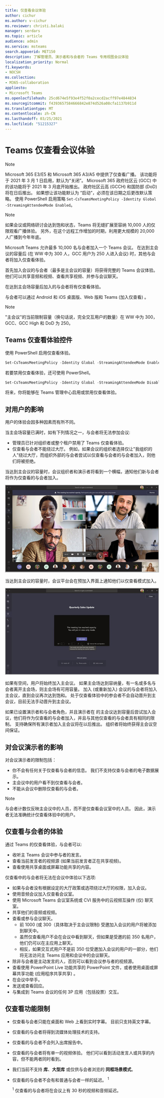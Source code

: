 ```yaml
---
title: 仅查看会议体验
author: cichur
ms.author: v-cichur
ms.reviewer: christi.balaki
manager: serdars
ms.topic: article
audience: admin
ms.service: msteams
search.appverid: MET150
description: 了解管理员、演示者和与会者的 Teams 专用视图会议体验
localization_priority: Normal
f1.keywords:
- NOCSH
ms.collection:
- M365-collaboration
appliesto:
- Microsoft Teams
ms.openlocfilehash: 25cd674e5f93e4f52f0a2cecd2acff97e4844834
ms.sourcegitcommit: f4393657584666842e874d526a08cfa1137b911d
ms.translationtype: MT
ms.contentlocale: zh-CN
ms.lasthandoff: 03/25/2021
ms.locfileid: "51215327"
---
```

# <a name="teams-view-only-meeting-experience"></a>Teams 仅查看会议体验

> [!Note]
> Microsoft 365 E3/E5 和 Microsoft 365 A3/A5 中提供了仅查看广播。 该功能将于 2021 年 3 月 1 日启用，默认为“关闭”。 Microsoft 365 政府社区云 (GCC) 中的该功能将于 2021 年 3 月底开始推出。 政府社区云高 (GCCH) 和国防部 (DoD) 将在日后推出。 如果想让该功能默认为 “启动”，必须在该日期之后更改默认策略。 使用 PowerShell 启用策略 `Set-CsTeamsMeetingPolicy -Identity Global -StreamingAttendeeMode Enabled`。

> [!Note]
> 如果会议或网络研讨会达到饱和状态，Teams 将无缝扩展至容纳 10,000 人的仅限观看广播体验。 另外，在这个远程工作增加的时期，利用更大规模的 20,000 人广播到今年年底。

Microsoft Teams 允许最多 10,000 名与会者加入一个 Teams 会议。 在达到主会议的容量后 (在 WW 中为 300 人，GCC 用户为 250 人进入会议) 时，其他与会者将加入仅查看体验。

首先加入会议的与会者（最多是主会议的容量）将获得完整的 Teams 会议体验。 他们可以共享音频和视频、查看共享视频、并参与会议聊天。

在达到主会场容量后加入的与会者将有仅查看体验。

与会者可以通过 Android 和 iOS 桌面版、Web 版和 Teams (加入仅查看) 。

> [!Note]
> "主会议"的当前限制容量（换句话说，完全交互用户的数量）在 WW 中为 300，GCC、GCC High 和 DoD 为 250。

## <a name="teams-view-only-experience-controls"></a>Teams 仅查看体验控件

使用 PowerShell 启用仅查看体验。

```PowerShell
Set-CsTeamsMeetingPolicy -Identity Global -StreamingAttendeeMode Enabled
```

若要禁用仅查看体验，还可使用 PowerShell。

```PowerShell
Set-CsTeamsMeetingPolicy -Identity Global -StreamingAttendeeMode Disabled
```

将来，你将能够在 Teams 管理中心启用或禁用仅查看体验。

## <a name="impact-to-users"></a>对用户的影响

用户的体验会因多种因素而有所不同。

当主会场容量已满时，如有下列情况之一，与会者将无法参加会议:

- 管理员已针对组织者或整个租户禁用了 Teams 仅查看体验。
- 仅查看与会者不能绕过大厅。 例如，如果会议的组织者选择仅让"我组织的人"绕过大厅，而组织外部的与会者尝试以仅查看与会者的与会者加入，则他们将被拒绝。

当达到主会议的容量时，会议组织者和演示者将看到一个横幅，通知他们新与会者将作为仅查看的与会者加入。

  ![为组织者和演讲者提供 Teams 客户端和横幅信息](media/chat-and-banner-message.png)

当达到主会议的容量时，会议平台会在预加入界面上通知他们以仅查看模式加入。

  ![Teams 预加入屏幕和告诉参与者他们将以纯视图模式加入的信息](media/view-only-pre-join-screen.png)

如果有空间，用户将始终加入主会议。 如果主会场达到容纳量，有一名或多名与会者离开主会场，则主会场有可用容量。 加入 (或重新加入) 会议的与会者将加入主会议，直到会议再次达到饱和。 处于仅查看体验中的参会者不会自动晋升到主会议，目前无法手动晋升到主会议。

如果已设置演示者和与会者角色，并且演示者在 的主会议达到容量后尝试加入会议，他们将作为仅查看的与会者加入，并且与其他仅查看的与会者具有相同的限制。 支持确保所有演示者加入主会议将在以后推出。 组织者将始终获得主会议空间保证。

## <a name="impact-to-meeting-presenters"></a>对会议演示者的影响

对会议演示者的限制包括：

- 你不会有任何关于仅查看与会者的信息。 我们不支持仅查与会者的电子数据展示。
- 主会议中的用户看不到仅查看与会者。
- 不能从会议中删除仅查看的与会者。

> [!Note]
> 与会者计数仅反映主会议中的人员，而不是仅查看会议室中的人员。 因此，演示者无法准确统计仅查看体验中的用户。

## <a name="experience-for-view-only-attendees"></a>仅查看与会者的体验

通过 Teams 的仅查看体验，与会者可以:

- 收听主 Teams 会议中参与者的发言。
- 查看当前发言者的视频源 (如果当前发言者正在共享视频)。
- 查看使用共享桌面或屏幕功能共享的内容。

仅查看中的与会者将无法在会议中体验以下选项:

- 如果与会者没有根据设定的大厅政策或选项绕过大厅的权限，加入会议。
- 使用音频会议加入仅查看会议室。
- 使用 Microsoft Teams 会议室系统或 CVI 服务中的云视频互操作 (仅) 聊天室。
- 共享他们的音频或视频。
- 查看或参与会议聊天。
  - 前 1000 (或 300（具体取决于主会议限制) 受邀加入会议的用户将被添加到聊天中。
  - 虽然仅查看用户不会在会议中看到聊天，但如果是受邀的前 350 名用户，他们仍可以在主应用上聊天。
  - 相反，如果交互式用户不是前 350 位受邀加入会议的用户的一部分，他们将无法访问主 Teams 应用和会议中的会议聊天。
- 除非与会者是主动发言的人，否则可以看到会议参与者的视频源。
- 查看使用 PowerPoint Live 功能共享的 PowerPoint 文件，或者使用桌面或屏幕共享功能 (应用程序共享共享) 。
- 在会议中举手。
- 发送或查看回应。
- 与集成到 Teams 会议的任何 3P 应用（包括投票）交互。

## <a name="view-only-feature-limitations"></a>仅查看功能限制

- 仅查看与会者只能在桌面和 Web 上看到实时字幕。 目前只支持英文字幕。
- 仅查看的与会者将得到流媒体处理技术的支持。
- 仅查看的与会者不会列入出席报告中。
- 仅查看的与会者将有单一的视频体验。 他们可以看到活动发言人或共享的内容，但不能两者同时看到。
- 我们当前不支持 **库**、**大型库** 或仅供与会者浏览的 **同框场景模式**。  
- 仅查看的与会者不会有和普通与会者一样的延迟。 <sup>1</sup>

  <sup>1</sup> 仅查看的与会者将在会议上有 30 秒的视频和音频延迟。  
